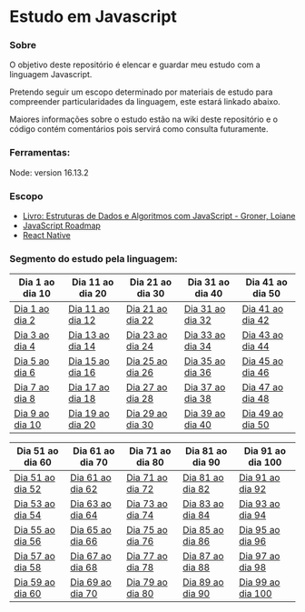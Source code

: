 <h1>Estudo em Javascript</h1>

<h3>Sobre</h3>
<p>O objetivo deste repositório é elencar e guardar meu estudo com a linguagem Javascript.</p>
<p>Pretendo seguir um escopo determinado por materiais de estudo para compreender particularidades da linguagem, este estará linkado abaixo.</p>
<p>Maiores informações sobre o estudo estão na wiki deste repositório e o código contém comentários pois servirá como consulta futuramente.</p>

<h3>Ferramentas:</h3>
<p>Node: version 16.13.2</p>

<h3>Escopo</h3>
<ul>
<li>
<a href="https://www.amazon.com.br/Estruturas-Dados-Algoritmos-Com-Javascript/dp/8575226932/ref=sr_1_5?adgrpid=1140194216476931&hvadid=71262224875638&hvbmt=bp&hvdev=c&hvlocphy=146946&hvnetw=o&hvqmt=p&hvtargid=kwd-71262655298811%3Aloc-20&hydadcr=5720_11235333&keywords=estruturas+de+dados+e+algoritmos+com+javascript&qid=1673219682&sr=8-5">Livro: Estruturas de Dados e Algoritmos com JavaScript - Groner, Loiane</a>
</li>
<li>
<a href="https://reactnative.dev/">JavaScript Roadmap</a>
</li>
<li>
<a href="https://roadmap.sh/javascript">React Native</a>
</li>
</ul>

<h3>Segmento do estudo pela linguagem:</h3>

| Dia 1 ao dia 10  |      Dia 11 ao dia 20     |      Dia 21 ao dia 30     |      Dia 31 ao dia 40     |      Dia 41 ao dia 50     |
|----------------|-------------------------------|-------------------------------|-------------------------------|-------------------------------|
| <a href="https://github.com/kasvrol/100daysofcode-Javascript-2023/wiki/Dia-1-ao-dia-2">Dia 1 ao dia 2</a> |    <a href="https://github.com/kasvrol/100daysofcode-Javascript-2023/wiki/Dia-11-ao-dia-12">Dia 11 ao dia 12</a>   |<a href="https://github.com/kasvrol/100daysofcode-Javascript-2023/wiki/Dia-21-ao-dia-22">Dia 21 ao dia 22</a>   |<a href="https://github.com/kasvrol/100daysofcode-Javascript-2023/wiki/Dia-31-ao-dia-32">Dia 31 ao dia 32</a>   |<a href="https://github.com/kasvrol/100daysofcode-Javascript-2023/wiki/Dia-41-ao-dia-42">Dia 41 ao dia 42</a>   |
| <a href="https://github.com/kasvrol/100daysofcode-Javascript-2023/wiki/Dia-3-ao-dia-4">Dia 3 ao dia 4</a> |    <a href="https://github.com/kasvrol/100daysofcode-Javascript-2023/wiki/Dia-13-ao-dia-14">Dia 13 ao dia 14</a>   |    <a href="https://github.com/kasvrol/100daysofcode-Javascript-2023/wiki/Dia-23-ao-dia-24">Dia 23 ao dia 24</a>   |    <a href="https://github.com/kasvrol/100daysofcode-Javascript-2023/wiki/Dia-33-ao-dia-34">Dia 33 ao dia 34</a>   |    <a href="https://github.com/kasvrol/100daysofcode-Javascript-2023/wiki/Dia-43-ao-dia-44">Dia 43 ao dia 44</a>   |
| <a href="https://github.com/kasvrol/100daysofcode-Javascript-2023/wiki/Dia-5-ao-dia-6">Dia 5 ao dia 6</a> |    <a href="https://github.com/kasvrol/100daysofcode-Javascript-2023/wiki/Dia-15-ao-dia-16">Dia 15 ao dia 16</a>   |    <a href="https://github.com/kasvrol/100daysofcode-Javascript-2023/wiki/Dia-25-ao-dia-26">Dia 25 ao dia 26</a>   |    <a href="https://github.com/kasvrol/100daysofcode-Javascript-2023/wiki/Dia-35-ao-dia-36">Dia 35 ao dia 36</a>   |    <a href="https://github.com/kasvrol/100daysofcode-Javascript-2023/wiki/Dia-45-ao-dia-46">Dia 45 ao dia 46</a>   |
| <a href="https://github.com/kasvrol/100daysofcode-Javascript-2023/wiki/Dia-7-ao-dia-8">Dia 7 ao dia 8</a> |  <a href="https://github.com/kasvrol/100daysofcode-Javascript-2023/wiki/Dia-17-ao-dia-18">Dia 17 ao dia 18</a> |  <a href="https://github.com/kasvrol/100daysofcode-Javascript-2023/wiki/Dia-27-ao-dia-28">Dia 27 ao dia 28</a> |  <a href="https://github.com/kasvrol/100daysofcode-Javascript-2023/wiki/Dia-37-ao-dia-38">Dia 37 ao dia 38</a> |  <a href="https://github.com/kasvrol/100daysofcode-Javascript-2023/wiki/Dia-47-ao-dia-48">Dia 47 ao dia 48</a> |
| <a href="https://github.com/kasvrol/100daysofcode-Javascript-2023/wiki/Dia-9-ao-dia-10">Dia 9 ao dia 10</a> |  <a href="https://github.com/kasvrol/100daysofcode-Javascript-2023/wiki/Dia-19-ao-dia-20">Dia 19 ao dia 20</a> |  <a href="https://github.com/kasvrol/100daysofcode-Javascript-2023/wiki/Dia-29-ao-dia-30">Dia 29 ao dia 30</a> |  <a href="https://github.com/kasvrol/100daysofcode-Javascript-2023/wiki/Dia-39-ao-dia-40">Dia 39 ao dia 40</a> |  <a href="https://github.com/kasvrol/100daysofcode-Javascript-2023/wiki/Dia-49-ao-dia-50">Dia 49 ao dia 50</a> |

| Dia 51 ao dia 60  |      Dia 61 ao dia 70     |      Dia 71 ao dia 80     |      Dia 81 ao dia 90     |      Dia 91 ao dia 100     |
|----------------|-------------------------------|-------------------------------|-------------------------------|-------------------------------|
| <a href="https://github.com/kasvrol/100daysofcode-Javascript-2023/wiki/Dia-51-ao-dia-52">Dia 51 ao dia 52</a> |    <a href="https://github.com/kasvrol/100daysofcode-Javascript-2023/wiki/Dia-61-ao-dia-62">Dia 61 ao dia 62</a>   |<a href="https://github.com/kasvrol/100daysofcode-Javascript-2023/wiki/Dia-21-ao-dia-22">Dia 71 ao dia 72</a>   |<a href="https://github.com/kasvrol/100daysofcode-Javascript-2023/wiki/Dia-81-ao-dia-82">Dia 81 ao dia 82</a>   |<a href="https://github.com/kasvrol/100daysofcode-Javascript-2023/wiki/Dia-91-ao-dia-92">Dia 91 ao dia 92</a>   |
| <a href="https://github.com/kasvrol/100daysofcode-Javascript-2023/wiki/Dia-53-ao-dia-54">Dia 53 ao dia 54</a> |    <a href="https://github.com/kasvrol/100daysofcode-Javascript-2023/wiki/Dia-63-ao-dia-64">Dia 63 ao dia 64</a>   |    <a href="https://github.com/kasvrol/100daysofcode-Javascript-2023/wiki/Dia-73-ao-dia-74">Dia 73 ao dia 74</a>   |    <a href="https://github.com/kasvrol/100daysofcode-Javascript-2023/wiki/Dia-83-ao-dia-84">Dia 83 ao dia 84</a>   |    <a href="https://github.com/kasvrol/100daysofcode-Javascript-2023/wiki/Dia-93-ao-dia-94">Dia 93 ao dia 94</a>   |
| <a href="https://github.com/kasvrol/100daysofcode-Javascript-2023/wiki/Dia-55-ao-dia-56">Dia 55 ao dia 56</a> |    <a href="https://github.com/kasvrol/100daysofcode-Javascript-2023/wiki/Dia-65-ao-dia-66">Dia 65 ao dia 66</a>   |    <a href="https://github.com/kasvrol/100daysofcode-Javascript-2023/wiki/Dia-75-ao-dia-76">Dia 75 ao dia 76</a>   |    <a href="https://github.com/kasvrol/100daysofcode-Javascript-2023/wiki/Dia-85-ao-dia-86">Dia 85 ao dia 86</a>   |    <a href="https://github.com/kasvrol/100daysofcode-Javascript-2023/wiki/Dia-95-ao-dia-96">Dia 95 ao dia 96</a>   |
| <a href="https://github.com/kasvrol/100daysofcode-Javascript-2023/wiki/Dia-57-ao-dia-58">Dia 57 ao dia 58</a> |  <a href="https://github.com/kasvrol/100daysofcode-Javascript-2023/wiki/Dia-67-ao-dia-68">Dia 67 ao dia 68</a> |  <a href="https://github.com/kasvrol/100daysofcode-Javascript-2023/wiki/Dia-77-ao-dia-78">Dia 77 ao dia 78</a> |  <a href="https://github.com/kasvrol/100daysofcode-Javascript-2023/wiki/Dia-87-ao-dia-88">Dia 87 ao dia 88</a> |  <a href="https://github.com/kasvrol/100daysofcode-Javascript-2023/wiki/Dia-97-ao-dia-98">Dia 97 ao dia 98</a> |
| <a href="https://github.com/kasvrol/100daysofcode-Javascript-2023/wiki/Dia-59-ao-dia-60">Dia 59 ao dia 60</a> |  <a href="https://github.com/kasvrol/100daysofcode-Javascript-2023/wiki/Dia-69-ao-dia-70">Dia 69 ao dia 70</a> |  <a href="https://github.com/kasvrol/100daysofcode-Javascript-2023/wiki/Dia-79-ao-dia-80">Dia 79 ao dia 80</a> |  <a href="https://github.com/kasvrol/100daysofcode-Javascript-2023/wiki/Dia-89-ao-dia-90">Dia 89 ao dia 90</a> |  <a href="https://github.com/kasvrol/100daysofcode-Javascript-2023/wiki/Dia-99-ao-dia-100">Dia 99 ao dia 100</a> |

